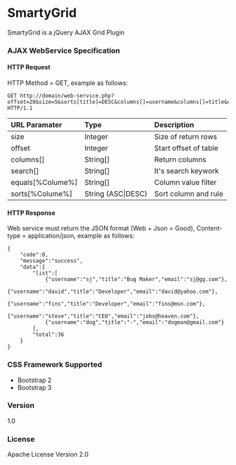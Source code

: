 SmartyGrid
==========

SmartyGrid is a jQuery AJAX Grid Plugin

### AJAX WebService Specification

#### HTTP Request

HTTP Method = GET, example as follows:

```
GET http://domain/web-service.php?offset=20&size=5&sorts[title]=DESC&columns[]=username&columns[]=title&columns[]=email HTTP/1.1
```

| URL Paramater    | Type              | Description |
| :-------------   | :-------------    | :------ |
| size             | Integer           | Size of return rows |
| offset           | Integer           | Start offset of table |
| columns[]        | String[]          | Return columns |
| search[]         | String[]          | It's search keywork |
| equals[%Colume%] | String[]          | Column value filter |
| sorts[%Colume%]  | String (ASC&#124;DESC) | Sort column and rule |

#### HTTP Response ###

Web service must return the JSON format (Web + Json = Good), Content-type = application/json, example as follows:

```
{
    "code":0,
    "message":"success",
    "data":{
        "list":[
            {"username":"sj","title":"Bug Maker","email":"sj@gg.com"},
            {"username":"david","title":"Developer","email":"david@yahoo.com"},
            {"username":"fins","title":"Developer","email":"fins@msn.com"},
            {"username":"steve","title":"CEO","email":"jobs@heaven.com"},
            {"username":"dog","title":"-","email":"dogman@gmail.com"}
        ],
        "total":36
    }
}
```

### CSS Framework Supported

* Bootstrap 2
* Bootstrap 3

### Version

1.0

### License

Apache License Version 2.0
